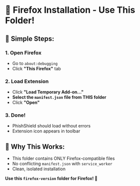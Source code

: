 # 🦊 Firefox Installation - Use This Folder!

## 🚀 **Simple Steps:**

### **1. Open Firefox**
- Go to `about:debugging`
- Click **"This Firefox"** tab

### **2. Load Extension**
- Click **"Load Temporary Add-on..."**
- **Select the `manifest.json` file from THIS folder**
- Click **"Open"**

### **3. Done!**
- PhishShield should load without errors
- Extension icon appears in toolbar

## 🎯 **Why This Works:**
- This folder contains ONLY Firefox-compatible files
- No conflicting `manifest.json` with `service_worker`
- Clean, isolated installation

**Use this `firefox-version` folder for Firefox! 🦊**
